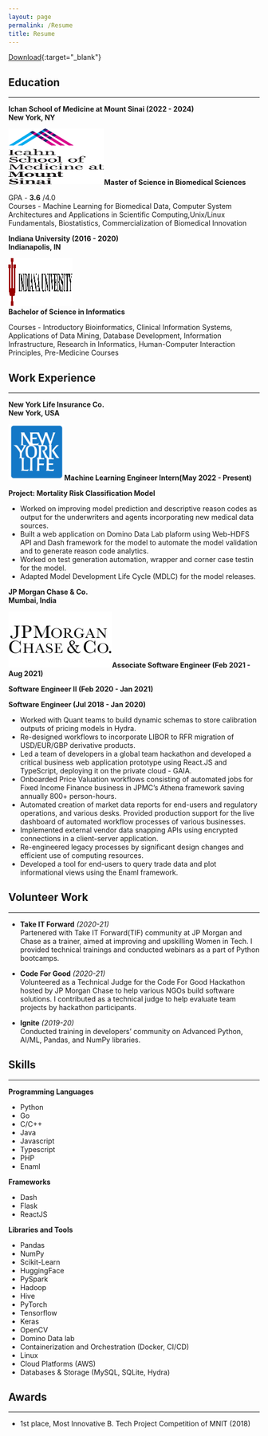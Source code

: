 ```yaml
---
layout: page
permalink: /Resume
title: Resume
---
```


[Download](https://drive.google.com/file/d/1xicdDNRinuLs39hC4ovnJXvNmWhltcEu/view){:target="_blank"}

## Education 
***

__Ichan School of Medicine at Mount Sinai (2022 - 2024)__<br>
__New York, NY__ <br>
<p class="full-width"><img src="/public/002.png" style="width:12rem;height:7rem" align="left"/></p><br><br><br><br><br>

 __Master of Science in Biomedical Sciences__<br>
 
 GPA - __3.6__ /4.0 <br>
 Courses - Machine Learning for Biomedical Data, Computer System Architectures and Applications in Scientific Computing,Unix/Linux Fundamentals, Biostatistics, Commercialization of Biomedical Innovation<br>

__Indiana University (2016 - 2020)__<br>
__Indianapolis, IN__ <br>
<p class="full-width"><img src="/public/003.png" style="width:8rem;height:6rem" align="left"/></p><br><br><br><br><br>

 __Bachelor of Science in Informatics__ <br>

 Courses - Introductory Bioinformatics, Clinical Information Systems, Applications of Data Mining, Database Development, Information Infrastructure, Research in Informatics, Human-Computer Interaction Principles, Pre-Medicine Courses<br>

## Work Experience 
***

__New York Life Insurance Co.__<br>
__New York, USA__<br>
<p class="full-width"><img src="/pic004.jpg" style="width:7rem;height:7rem" align="left"/></p><br><br><br><br><br>

 __Machine Learning Engineer Intern(May 2022 - Present)__ <br>

__Project: Mortality Risk Classification Model__
- Worked on improving model prediction and descriptive reason codes as output for the underwriters and agents incorporating new medical data sources.
- Built a web application on Domino Data Lab plaform using Web-HDFS API and Dash framework for the model to automate the model validation and to generate reason code analytics.
- Worked on test generation automation, wrapper and corner case testin for the model.
- Adapted Model Development Life Cycle (MDLC) for the model releases.


__JP Morgan Chase & Co.__<br>
__Mumbai, India__<br>
<p class="full-width"><img src="/public/pic005.jpg" style="width:13rem;height:7rem" align="left"/></p><br><br><br><br><br>

 __Associate Software Engineer (Feb 2021 - Aug 2021)__ <br>

 __Software Engineer II (Feb 2020 - Jan 2021)__ <br>

 __Software Engineer (Jul 2018 - Jan 2020)__ <br>

- Worked with Quant teams to build dynamic schemas to store calibration outputs of pricing models in Hydra. 
- Re-designed workflows to incorporate LIBOR to RFR migration of USD/EUR/GBP derivative products.
- Led a team of developers in a global team hackathon and developed a critical business web application prototype using React.JS and TypeScript, deploying it on the private cloud - GAIA.
- Onboarded Price Valuation workflows consisting of automated jobs for Fixed Income Finance business in JPMC’s Athena framework saving annually 800+ person-hours. 
- Automated creation of market data reports for end-users and regulatory operations, and various desks. Provided production support for the live dashboard of automated workflow processes of various businesses.
- Implemented external vendor data snapping APIs using encrypted connections in a client-server application. 
- Re-engineered legacy processes by significant design changes and efficient use of computing resources. 
- Developed a tool for end-users to query trade data and plot informational views using the Enaml framework. 

## Volunteer Work 
***

- __Take IT Forward__ *(2020-21)* <br>
Partenered with Take IT Forward(TIF) community at JP Morgan and Chase as a trainer, aimed at improving and upskilling Women in Tech. I provided technical trainings and conducted webinars as a part of Python bootcamps. <br>

- __Code For Good__ *(2020-21)* <br>
Volunteered as a Technical Judge for the Code For Good Hackathon hosted by JP Morgan Chase to help various NGOs build software solutions. I contributed as a technical judge to help evaluate team projects by hackathon participants. <br>

- __Ignite__ *(2019-20)* <br>
Conducted training in developers’ community on Advanced Python, AI/ML, Pandas, and NumPy libraries.

## Skills 
***

__Programming Languages__ 
- Python
- Go
- C/C++
- Java
- Javascript
- Typescript
- PHP
- Enaml

__Frameworks__
- Dash
- Flask
- ReactJS

__Libraries and Tools__
- Pandas
- NumPy
- Scikit-Learn
- HuggingFace
- PySpark
- Hadoop
- Hive
- PyTorch
- Tensorflow
- Keras
- OpenCV
- Domino Data lab
- Containerization and Orchestration (Docker, CI/CD)
- Linux
- Cloud Platforms (AWS)
- Databases & Storage (MySQL, SQLite, Hydra)

## Awards	
***

- 1st place, Most Innovative B. Tech Project Competition of MNIT (2018)

